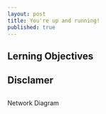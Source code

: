 ```yaml
---
layout: post
title: You're up and running!
published: true
---
```


## Lerning Objectives

## Disclamer

##

Network Diagram 
